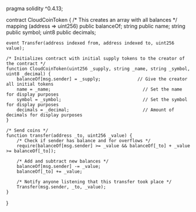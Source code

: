 





pragma solidity ^0.4.13;
    
contract CloudCoinToken {
    /* This creates an array with all balances */
    mapping (address => uint256) public balanceOf;
    string public name;
    string public symbol;
    uint8 public decimals;
        
    event Transfer(address indexed from, address indexed to, uint256 value);          
                  
    /* Initializes contract with initial supply tokens to the creator of the contract */
    function CloudCoinToken(uint256 _supply, string _name, string _symbol, uint8 _decimal) {
        balanceOf[msg.sender] = _supply;              // Give the creator all initial tokens
        name = _name;                                   // Set the name for display purposes
        symbol = _symbol;                               // Set the symbol for display purposes
        decimals = _decimal;                            // Amount of decimals for display purposes
    }
    
    /* Send coins */
    function transfer(address _to, uint256 _value) {
        /* Check if sender has balance and for overflows */
        require(balanceOf[msg.sender] >= _value && balanceOf[_to] + _value >= balanceOf[_to]);
            
        /* Add and subtract new balances */
        balanceOf[msg.sender] -= _value;
        balanceOf[_to] += _value;
            
        /* Notify anyone listening that this transfer took place */
        Transfer(msg.sender, _to, _value);
    }
}
